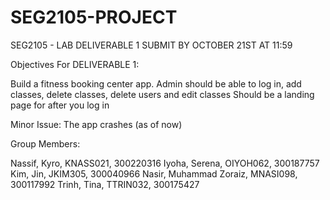 # SEG2105-PROJECT
SEG2105 - LAB DELIVERABLE 1 SUBMIT BY OCTOBER 21ST AT 11:59

Objectives For DELIVERABLE 1:

Build a fitness booking center app.
Admin should be able to log in, add classes, delete classes, delete users and edit classes
Should be a landing page for after you log in

Minor Issue:
The app crashes (as of now)

Group Members:

Nassif, Kyro, KNASS021, 300220316 Iyoha, Serena, OIYOH062, 300187757 Kim, Jin, JKIM305, 300040966 Nasir, Muhammad Zoraiz, MNASI098, 300117992 Trinh, Tina, TTRIN032, 300175427
